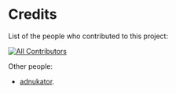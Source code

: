 # Credits

List of the people who contributed to this project:

<!-- ALL-CONTRIBUTORS-BADGE:START - Do not remove or modify this section -->
[![All Contributors](https://img.shields.io/badge/all_contributors-1-orange.svg?style=flat-square)](#contributors)
<!-- ALL-CONTRIBUTORS-BADGE:END --> 

Other people:

- [adnukator](https://www.reddit.com/user/adnukator).